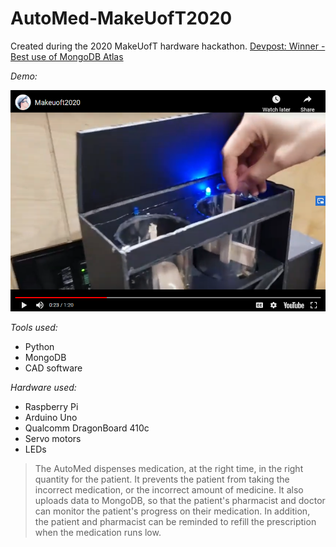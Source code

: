 # AutoMed-MakeUofT2020
Created during the 2020 MakeUofT hardware hackathon.  [Devpost: Winner - Best use of MongoDB Atlas](https://devpost.com/software/automed)

_Demo:_

[![AutoMed](Thumbnail.png)](https://youtu.be/0oOiLHQxQl0)

_Tools used:_
- Python
- MongoDB
- CAD software

_Hardware used:_
- Raspberry Pi
- Arduino Uno
- Qualcomm DragonBoard 410c
- Servo motors
- LEDs

>The AutoMed dispenses medication, at the right time, in the right quantity for the patient. It prevents the patient from taking the incorrect medication, or the incorrect amount of medicine. It also uploads data to MongoDB, so that the patient's pharmacist and doctor can monitor the patient's progress on their medication. In addition, the patient and pharmacist can be reminded to refill the prescription when the medication runs low.
